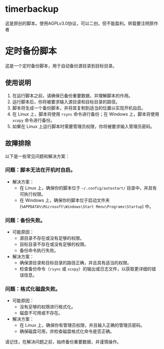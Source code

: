 # timerbackup
这是原创的脚本。使用AGPLv3.0协议，可以二创，但不能盈利。转载要注明原作者

# 定时备份脚本

这是一个定时备份脚本，用于自动备份源目录到目标目录。

## 使用说明

1. 在运行脚本之前，请确保已备份重要数据，并理解脚本的作用。
2. 运行脚本后，你将被要求输入源目录和目标目录的路径。
3. 脚本将生成一个备份脚本，并将其复制到适当的位置以实现开机自启。
4. 在 Linux 上，脚本将使用 `rsync` 命令进行备份；在 Windows 上，脚本将使用 `xcopy` 命令进行备份。
5. 如果在 Linux 上运行脚本时需要管理员权限，你将被要求输入管理员密码。

## 故障排除

以下是一些常见问题和解决方案：

### 问题：脚本无法在开机时自启。

- 解决方案：
  - 在 Linux 上，确保你的脚本位于 `~/.config/autostart/` 目录中，并具有可执行权限。
  - 在 Windows 上，确保你的脚本位于启动文件夹 (`%APPDATA%\Microsoft\Windows\Start Menu\Programs\Startup`) 中。

### 问题：备份失败。

- 可能原因：
  - 源目录不存在或没有足够的权限。
  - 目标目录不存在或没有足够的权限。
  - 备份命令执行失败。
- 解决方案：
  - 确保源目录和目标目录的路径正确，并且具有适当的权限。
  - 检查备份命令（`rsync` 或 `xcopy`）的输出或日志文件，以获取更详细的错误信息。

### 问题：格式化磁盘失败。

- 可能原因：
  - 没有足够的权限进行格式化。
  - 磁盘不可用或不存在。
- 解决方案：
  - 在 Linux 上，确保你有管理员权限，并且输入正确的管理员密码。
  - 确保磁盘可用，并检查磁盘格式化命令是否正确。

请记住，在解决问题之前，始终备份重要数据，并谨慎操作。

